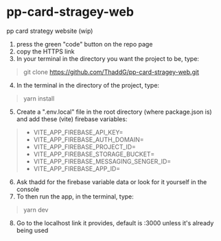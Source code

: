 # pp-card-stragey-web
pp card strategy website (wip)

1. press the green "code" button on the repo page
2. copy the HTTPS link
3. In your terminal in the directory you want the project to be, type:
> git clone https://github.com/ThaddG/pp-card-stragey-web.git
4. In the terminal in the directory of the project, type:
> yarn install
5. Create a ".env.local" file in the root directory (where package.json is) and add these (vite) firebase variables:
> - VITE_APP_FIREBASE_API_KEY=
> - VITE_APP_FIREBASE_AUTH_DOMAIN=
> - VITE_APP_FIREBASE_PROJECT_ID=
> - VITE_APP_FIREBASE_STORAGE_BUCKET=
> - VITE_APP_FIREBASE_MESSAGING_SENGER_ID=
> - VITE_APP_FIREBASE_APP_ID=
6. Ask thadd for the firebase variable data or look for it yourself in the console
7. To then run the app, in the terminal, type:
> yarn dev
8. Go to the localhost link it provides, default is :3000 unless it's already being used
